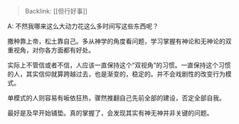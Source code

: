 > Backlink: [[但行好事]]

A: 不然我哪来这么大动力花这么多时间写这些东西呢？

撒种靠上帝，松土靠自己。多从神学的角度看问题，学习掌握有神论和无神论的双重视角，对你各方面都有好处。  
  
实际上不管信或者不信，人应该一直保持这个“双视角”的习惯。一直保持这个习惯的人，其实信仰就算跨越过去，也是渐变的，稳定的。并不会戏剧性的改变行为模式。  
  
单模式的人则容易有皈依狂热，骤然推翻自己先前全部的建设，否定全部自我。  
  
最好是及早开始铺垫。真的掌握了，会发现其实有神无神并非关键的问题。  
